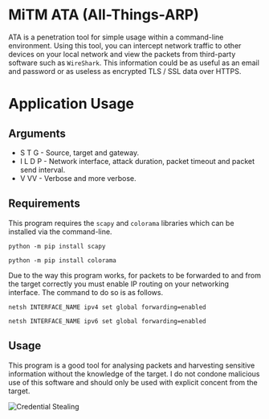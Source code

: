 # MiTM ATA (All-Things-ARP)
ATA is a penetration tool for simple usage within a command-line environment. Using this tool, you can intercept network traffic to other devices on your local network and view the packets from
third-party software such as `WireShark`. This information could be as useful as an email and password or as useless as encrypted TLS / SSL data over HTTPS.
# Application Usage
## Arguments
- S T G - Source, target and gateway.
- I L D P - Network interface, attack duration, packet timeout and packet send interval.
- V VV - Verbose and more verbose.
## Requirements
This program requires the `scapy` and `colorama` libraries which can be installed via the command-line.
```
python -m pip install scapy
```
```
python -m pip install colorama
```
Due to the way this program works, for packets to be forwarded to and from the target correctly you must enable IP routing on your networking interface. The command to do so is as follows.
```
netsh INTERFACE_NAME ipv4 set global forwarding=enabled
```
```
netsh INTERFACE_NAME ipv6 set global forwarding=enabled
```

## Usage
This program is a good tool for analysing packets and harvesting sensitive information without the knowledge of the target. I do not condone malicious use of this software and should only be used with explicit concent from the target.

![Credential Stealing](https://i.imgur.com/U3zjBuZ.png)
